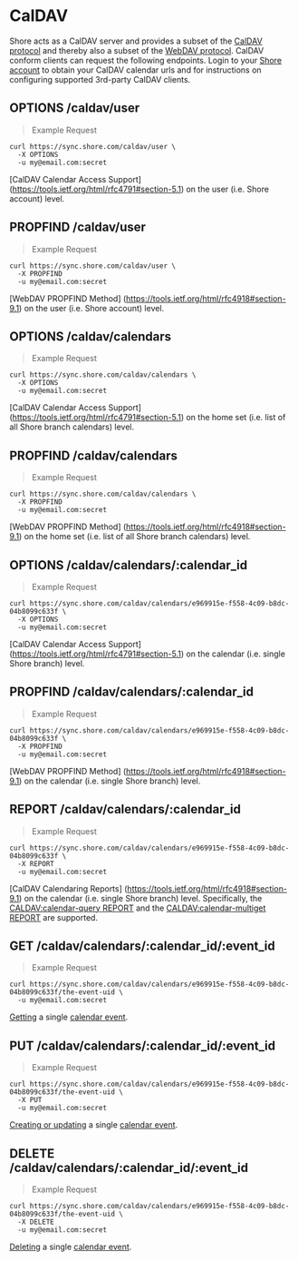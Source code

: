 # CalDAV

Shore acts as a CalDAV server and provides a subset of the [CalDAV protocol](
https://tools.ietf.org/html/rfc4791) and thereby also a subset of the
[WebDAV protocol](https://tools.ietf.org/html/rfc4918#section-9.1).
CalDAV conform clients can request the following endpoints. Login to your
[Shore account](https://secure.shore.com/merchant/account) to obtain your
CalDAV calendar urls and for instructions on configuring supported
3rd-party CalDAV clients.

## OPTIONS /caldav/user

> Example Request

```language-curl
curl https://sync.shore.com/caldav/user \
  -X OPTIONS
  -u my@email.com:secret
```

[CalDAV Calendar Access Support]
(https://tools.ietf.org/html/rfc4791#section-5.1) on the user (i.e.
Shore account) level.

## PROPFIND /caldav/user

> Example Request

```language-curl
curl https://sync.shore.com/caldav/user \
  -X PROPFIND
  -u my@email.com:secret
```

[WebDAV PROPFIND Method]
(https://tools.ietf.org/html/rfc4918#section-9.1) on the user (i.e.
Shore account) level.

## OPTIONS /caldav/calendars

> Example Request

```language-curl
curl https://sync.shore.com/caldav/calendars \
  -X OPTIONS
  -u my@email.com:secret
```

[CalDAV Calendar Access Support]
(https://tools.ietf.org/html/rfc4791#section-5.1) on the home set (i.e.
list of all Shore branch calendars) level.

## PROPFIND /caldav/calendars

> Example Request

```language-curl
curl https://sync.shore.com/caldav/calendars \
  -X PROPFIND
  -u my@email.com:secret
```

[WebDAV PROPFIND Method]
(https://tools.ietf.org/html/rfc4918#section-9.1) on the home set (i.e.
list of all Shore branch calendars) level.

## OPTIONS /caldav/calendars/:calendar_id

> Example Request

```language-curl
curl https://sync.shore.com/caldav/calendars/e969915e-f558-4c09-b8dc-04b8099c633f \
  -X OPTIONS
  -u my@email.com:secret
```

[CalDAV Calendar Access Support]
(https://tools.ietf.org/html/rfc4791#section-5.1) on the calendar (i.e.
single Shore branch) level.

## PROPFIND /caldav/calendars/:calendar_id

> Example Request

```language-curl
curl https://sync.shore.com/caldav/calendars/e969915e-f558-4c09-b8dc-04b8099c633f \
  -X PROPFIND
  -u my@email.com:secret
```

[WebDAV PROPFIND Method]
(https://tools.ietf.org/html/rfc4918#section-9.1) on the calendar (i.e.
single Shore branch) level.

## REPORT /caldav/calendars/:calendar_id

> Example Request

```language-curl
curl https://sync.shore.com/caldav/calendars/e969915e-f558-4c09-b8dc-04b8099c633f \
  -X REPORT
  -u my@email.com:secret
```

[CalDAV Calendaring Reports]
(https://tools.ietf.org/html/rfc4918#section-9.1) on the calendar (i.e.
single Shore branch) level. Specifically, the [CALDAV:calendar-query REPORT](
https://tools.ietf.org/html/rfc4791#section-7.8) and the
[CALDAV:calendar-multiget REPORT](
https://tools.ietf.org/html/rfc4791#section-7.9) are supported.

## GET /caldav/calendars/:calendar_id/:event_id

> Example Request

```language-curl
curl https://sync.shore.com/caldav/calendars/e969915e-f558-4c09-b8dc-04b8099c633f/the-event-uid \
  -u my@email.com:secret
```

[Getting](https://tools.ietf.org/html/rfc2616#section-9.3) a single
[calendar event](https://tools.ietf.org/html/rfc5545#section-3.4).

## PUT /caldav/calendars/:calendar_id/:event_id

> Example Request

```language-curl
curl https://sync.shore.com/caldav/calendars/e969915e-f558-4c09-b8dc-04b8099c633f/the-event-uid \
  -X PUT
  -u my@email.com:secret
```

[Creating or updating](https://tools.ietf.org/html/rfc4918#section-9.7.1)
a single [calendar event](https://tools.ietf.org/html/rfc5545#section-3.4).

## DELETE /caldav/calendars/:calendar_id/:event_id

> Example Request

```language-curl
curl https://sync.shore.com/caldav/calendars/e969915e-f558-4c09-b8dc-04b8099c633f/the-event-uid \
  -X DELETE
  -u my@email.com:secret
```

[Deleting](https://tools.ietf.org/html/rfc4918#section-9.6)
a single [calendar event](https://tools.ietf.org/html/rfc5545#section-3.4).
